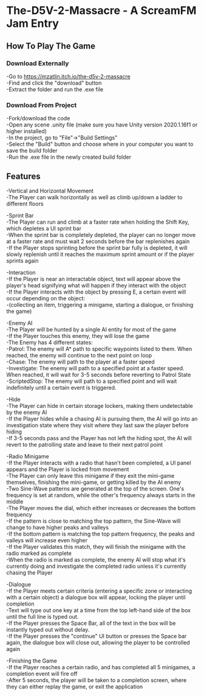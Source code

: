 # The-D5V-2-Massacre - A ScreamFM Jam Entry


## How To Play The Game

### Download Externally
-Go to https://mzatlin.itch.io/the-d5v-2-massacre <br />
-Find and click the "download" button <br />
-Extract the folder and run the .exe file <br />

### Download From Project
-Fork/download the code <br />
-Open any scene .unity file (make sure you have Unity version 2020.1.16f1 or higher installed) <br />
-In the project, go to "File"->"Build Settings" <br />
-Select the "Build" button and choose where in your computer you want to save the build folder <br />
-Run the .exe file in the newly created build folder <br />


## Features 
  -Vertical and Horizontal Movement <br />
    -The Player can walk horizontally as well as climb up/down a ladder to different floors <br />
  
  -Sprint Bar <br />
    -The Player can run and climb at a faster rate when holding the Shift Key, which depletes a UI sprint bar <br />
    -When the sprint bar is completely depleted, the player can no longer move at a faster rate and must wait 2 seconds before the bar replenishes again <br />
    -If the Player stops sprinting before the sprint bar fully is depleted, it will slowly replenish until it reaches the maximum sprint amount or if the player sprints again <br />
   
   -Interaction <br />
    -If the Player is near an interactable object, text will appear above the player's head signifying what will happen if they interact with the object <br />
    -If the Player interacts with the object by pressing E, a certain event will occur depending on the object: <br />
      -(collecting an item, triggering a minigame, starting a dialogue, or finishing the game) <br />
      
   -Enemy AI <br />
    -The Player will be hunted by a single AI entity for most of the game <br />
    -If the Player touches this enemy, they will lose the game <br />
    -The Enemy has 4 different states: <br />
      -Patrol: The enemy will A* path to specific waypoints listed to them. When reached, the enemy will continue to the next point on loop <br />
      -Chase: The enemy will path to the player at a faster speed <br />
      -Investigate: The enemy will path to a specified point at a faster speed. When reached, it will wait for 3-5 seconds before reverting to Patrol State <br />
      -ScriptedStop: The enemy will path to a specified point and will wait indefinitely until a certain event is triggered.  <br />
   
   -Hide <br />
    -The Player can hide in certain storage lockers, making them undetectable by the enemy AI <br />
    -If the Player hides while a chasing AI is pursuing them, the AI will go into an investigation state where they visit where they last saw the player before hiding <br />
    -If 3-5 seconds pass and the Player has not left the hiding spot, the AI will revert to the patrolling state and leave to their next patrol point <br />
   
   -Radio Minigame <br />
    -If the Player interacts with a radio that hasn't been completed, a UI panel appears and the Player is locked from movement <br />
    -The Player can only leave this minigame if they exit the mini-game themselves, finishing the mini-game, or getting killed by the AI enemy <br />
    -Two Sine-Wave patterns are generated at the top of the screen. One's frequency is set at random, while the other's frequency always starts in the middle <br />
    -The Player moves the dial, which either increases or decreases the bottom frequency <br />
    -If the pattern is close to matching the top pattern, the Sine-Wave will change to have higher peaks and valleys  <br />
    -If the bottom pattern is matching the top pattern frequency, the peaks and valleys will increase even higher <br />
    -If the Player validates this match, they will finish the minigame with the radio marked as complete <br />
    -When the radio is marked as complete, the enemy AI will stop what it's currently doing and investigate the completed radio unless it's currently chasing the Player <br />
    
   -Dialogue <br />
    -If the Player meets certain criteria (entering a specific zone or interacting with a certain object) a dialogue box will appear, locking the player until completion <br />
    -Text will type out one key at a time from the top left-hand side of the box until the full line is typed out. <br />
    -If the Player presses the Space Bar, all of the text in the box will be instantly typed out without delay. <br />
    -If the Player presses the "continue" UI button or presses the Space bar again, the dialogue box will close out, allowing the player to be controlled again <br />
    
   -Finishing the Game <br />
    -If the Player reaches a certain radio, and has completed all 5 minigames, a completion event will fire off <br />
    -After 5 seconds, the player will be taken to a completion screen, where they can either replay the game, or exit the application <br />
    
    
